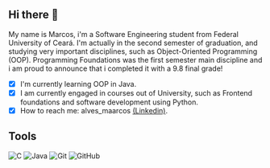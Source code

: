 ## Hi there 👋
My name is Marcos, i'm a Software Engineering student from Federal University of Ceará. I'm actually in the second semester of graduation, and studying very important disciplines, such as Object-Oriented Programming (OOP). Programming Foundations was the first semester main discipline and i am proud to announce that i completed it with a 9.8 final grade!

- [x] I'm currently learning OOP in Java.
- [x] I am currently engaged in courses out of University, such as Frontend foundations and software development using Python.
- [x] How to reach me: alves_maarcos [(Linkedin)](https://www.linkedin.com/in/marcos-emanuel-alves-dias-49b0b6311/).

## Tools
![C](https://img.shields.io/badge/c-%2300599C.svg?style=for-the-badge&logo=c&logoColor=white)
![Java](https://img.shields.io/badge/java-%23ED8B00.svg?style=for-the-badge&logo=openjdk&logoColor=white)
![Git](https://img.shields.io/badge/git-%23F05033.svg?style=for-the-badge&logo=git&logoColor=white)
![GitHub](https://img.shields.io/badge/github-%23121011.svg?style=for-the-badge&logo=github&logoColor=white)
